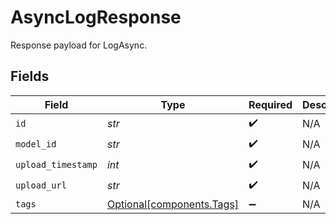 # AsyncLogResponse

Response payload for LogAsync.


## Fields

| Field                                                        | Type                                                         | Required                                                     | Description                                                  |
| ------------------------------------------------------------ | ------------------------------------------------------------ | ------------------------------------------------------------ | ------------------------------------------------------------ |
| `id`                                                         | *str*                                                        | :heavy_check_mark:                                           | N/A                                                          |
| `model_id`                                                   | *str*                                                        | :heavy_check_mark:                                           | N/A                                                          |
| `upload_timestamp`                                           | *int*                                                        | :heavy_check_mark:                                           | N/A                                                          |
| `upload_url`                                                 | *str*                                                        | :heavy_check_mark:                                           | N/A                                                          |
| `tags`                                                       | [Optional[components.Tags]](../../models/components/tags.md) | :heavy_minus_sign:                                           | N/A                                                          |